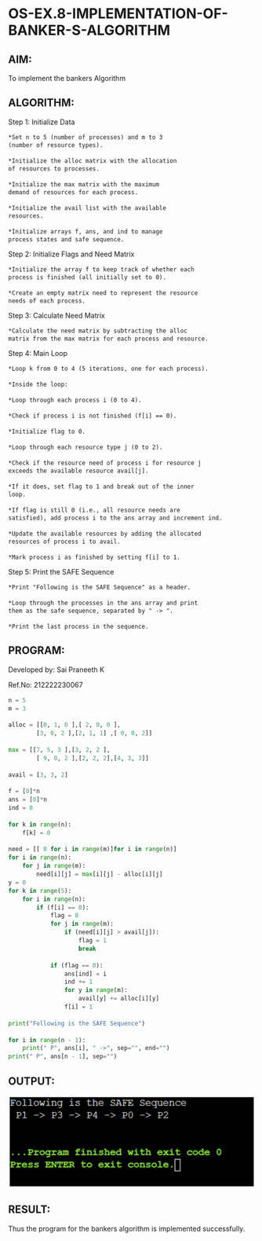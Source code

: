 # OS-EX.8-IMPLEMENTATION-OF-BANKER-S-ALGORITHM

## AIM:
To implement the bankers Algorithm
## ALGORITHM:
Step 1: Initialize Data

    *Set n to 5 (number of processes) and m to 3 
    (number of resource types).

    *Initialize the alloc matrix with the allocation 
    of resources to processes.

    *Initialize the max matrix with the maximum 
    demand of resources for each process.

    *Initialize the avail list with the available 
    resources.

    *Initialize arrays f, ans, and ind to manage 
    process states and safe sequence.

Step 2: Initialize Flags and Need Matrix

    *Initialize the array f to keep track of whether each 
    process is finished (all initially set to 0).

    *Create an empty matrix need to represent the resource 
    needs of each process.
Step 3: Calculate Need Matrix

    *Calculate the need matrix by subtracting the alloc 
    matrix from the max matrix for each process and resource.

Step 4: Main Loop

    *Loop k from 0 to 4 (5 iterations, one for each process).

    *Inside the loop:

    *Loop through each process i (0 to 4).

    *Check if process i is not finished (f[i] == 0).

    *Initialize flag to 0.

    *Loop through each resource type j (0 to 2).

    *Check if the resource need of process i for resource j 
    exceeds the available resource avail[j].

    *If it does, set flag to 1 and break out of the inner 
    loop.

    *If flag is still 0 (i.e., all resource needs are 
    satisfied), add process i to the ans array and increment ind.

    *Update the available resources by adding the allocated 
    resources of process i to avail.

    *Mark process i as finished by setting f[i] to 1.

Step 5: Print the SAFE Sequence

    *Print "Following is the SAFE Sequence" as a header.

    *Loop through the processes in the ans array and print 
    them as the safe sequence, separated by " -> ".

    *Print the last process in the sequence.
## PROGRAM:

Developed by: Sai Praneeth K

Ref.No: 212222230067
```python
n = 5
m = 3

alloc = [[0, 1, 0 ],[ 2, 0, 0 ],
        [3, 0, 2 ],[2, 1, 1] ,[ 0, 0, 2]]

max = [[7, 5, 3 ],[3, 2, 2 ],
        [ 9, 0, 2 ],[2, 2, 2],[4, 3, 3]]

avail = [3, 3, 2]

f = [0]*n
ans = [0]*n
ind = 0

for k in range(n):
    f[k] = 0

need = [[ 0 for i in range(m)]for i in range(n)]
for i in range(n):
    for j in range(m):
        need[i][j] = max[i][j] - alloc[i][j]
y = 0
for k in range(5):
    for i in range(n):
        if (f[i] == 0):
            flag = 0
            for j in range(m):
                if (need[i][j] > avail[j]):
                    flag = 1
                    break

            if (flag == 0):
                ans[ind] = i
                ind += 1
                for y in range(m):
                    avail[y] += alloc[i][y]
                f[i] = 1

print("Following is the SAFE Sequence")

for i in range(n - 1):
    print(" P", ans[i], " ->", sep="", end="")
print(" P", ans[n - 1], sep="")

```
## OUTPUT:
![output](/8.png)
## RESULT:
Thus the program for the bankers algorithm is implemented successfully.